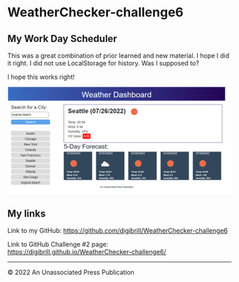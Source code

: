 # WeatherChecker-challenge6

## My Work Day Scheduler
This was a great combination of prior learned and new material. I hope I did it right. I did not use LocalStorage for history. Was I supposed to?

I hope this works right!

![weather dashboard demo](./Assets/images/screencap.png)

## My links

Link to my GitHub:
https://github.com/digibrill/WeatherChecker-challenge6

Link to GitHub Challenge #2 page:
https://digibrill.github.io/WeatherChecker-challenge6/

---
© 2022 An Unassociated Press Publication
